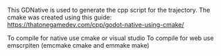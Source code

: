 This GDNative is used to generate the cpp script for the trajectory.
The cmake was created using this guide:
https://thatonegamedev.com/cpp/godot-native-using-cmake/

To compile for native use cmake or visual studio
To compile for web use emscrpiten (emcmake cmake and emmake make)
